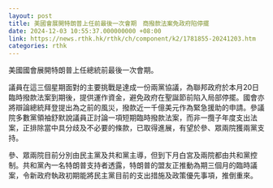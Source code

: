 ```yaml
---
layout: post
title: 美國會展開特朗普上任前最後一次會期　商撥款法案免政府陷停擺
date: 2024-12-03 10:55:37.000000000 +08:00
link: https://news.rthk.hk/rthk/ch/component/k2/1781855-20241203.htm
categories: rthk
---
```


美國國會展開特朗普上任總統前最後一次會期。

議員在這三個星期面對的主要挑戰是達成一份兩黨協議，為聯邦政府於本月20日臨時撥款法案到期後，提供運作資金，避免政府在聖誕節前陷入局部停擺。國會亦將辯論總統拜登提出為之前的風災，撥款近一千億美元作為緊急援助的申請。參議院多數黨領袖舒默說議員正討論一項短期臨時撥款法案，而非一攬子年度支出法案，正排除當中具分歧及不必要的條款，已取得進展，有望於參、眾兩院獲兩黨支持。

參、眾兩院目前分別由民主黨及共和黨主導，但到下月白宮及兩院都由共和黨控制。共和黨內一名特朗普支持者透露，特朗普的盟友正推動為期三個月的臨時議案，令新政府執政初期能將民主黨目前的支出措施及政策優先事項，推倒重來。
